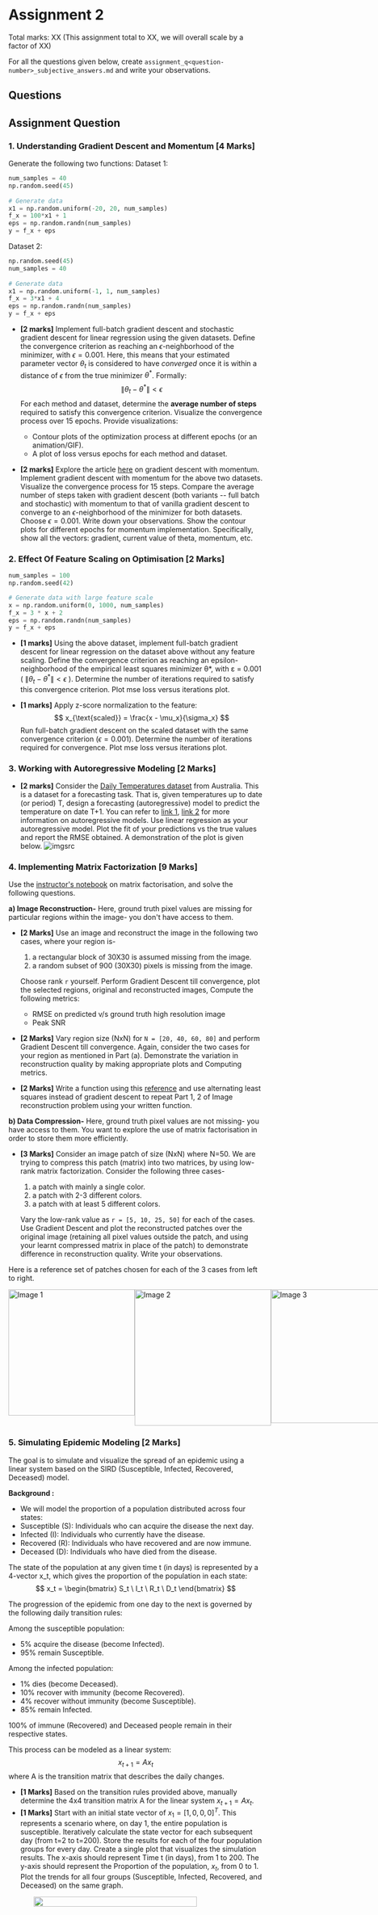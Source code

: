 # Assignment 2

Total marks: XX (This assignment total to XX, we will overall scale by a factor of XX)

For all the questions given below, create `assignment_q<question-number>_subjective_answers.md` and write your observations.

## Questions
## Assignment Question

### 1. Understanding Gradient Descent and Momentum [4 Marks]

Generate the following two functions:
Dataset 1:
```python
num_samples = 40
np.random.seed(45) 
    
# Generate data
x1 = np.random.uniform(-20, 20, num_samples)
f_x = 100*x1 + 1
eps = np.random.randn(num_samples)
y = f_x + eps
```

Dataset 2: 
```python
np.random.seed(45)
num_samples = 40
    
# Generate data
x1 = np.random.uniform(-1, 1, num_samples)
f_x = 3*x1 + 4
eps = np.random.randn(num_samples)
y = f_x + eps
```

-  **[2 marks]** Implement full-batch gradient descent and stochastic gradient descent for linear regression using the given datasets. Define the convergence criterion as reaching an $\epsilon$-neighborhood of the minimizer, with $\epsilon = 0.001$. Here, this means that your estimated parameter vector $\theta_t$ is considered to have *converged* once it is within a distance of $\epsilon$ from the true minimizer $\theta^*$. Formally:  $$\|\theta_t - \theta^*\| < \epsilon$$ For each method and dataset, determine the **average number of steps** required to satisfy this convergence criterion. Visualize the convergence process over 15 epochs. Provide visualizations:
    - Contour plots of the optimization process at different epochs (or an animation/GIF).
    - A plot of loss versus epochs for each method and dataset.


- **[2 marks]** Explore the article [here](https://machinelearningmastery.com/gradient-descent-with-momentum-from-scratch/#:~:text=Momentum%20is%20an%20extension%20to,spots%20of%20the%20search%20space.) on gradient descent with momentum. Implement gradient descent with momentum for the above two datasets. Visualize the convergence process for 15 steps. Compare the average number of steps taken with gradient descent (both variants -- full batch and stochastic) with momentum to that of vanilla gradient descent to converge to an $\epsilon$-neighborhood of the minimizer for both datasets. Choose $\epsilon = 0.001$. Write down your observations. Show the contour plots for different epochs for momentum implementation. Specifically, show all the vectors: gradient, current value of theta, momentum, etc. 


### 2. Effect Of Feature Scaling on Optimisation [2 Marks]

```python
num_samples = 100
np.random.seed(42)

# Generate data with large feature scale
x = np.random.uniform(0, 1000, num_samples)
f_x = 3 * x + 2
eps = np.random.randn(num_samples)
y = f_x + eps
```

- **[1 marks]** Using the above dataset, implement full-batch gradient descent for linear regression on the dataset above without any feature scaling. Define the convergence criterion as reaching an epsilon-neighborhood of the empirical least squares minimizer θ*, with ε = 0.001 ( $\|\theta_t - \theta^*\| < \epsilon$ ). Determine the number of iterations required to satisfy this convergence criterion. Plot mse loss versus iterations plot.

- **[1 marks]** Apply z-score normalization to the feature:  $$ x_{\text{scaled}} = \frac{x - \mu_x}{\sigma_x} $$ Run full-batch gradient descent on the scaled dataset with the same convergence criterion $(\epsilon = 0.001)$. Determine the number of iterations required for convergence. Plot mse loss versus iterations plot.

### 3. Working with Autoregressive Modeling [2 Marks]

- **[2 marks]**  Consider the [Daily Temperatures dataset](https://raw.githubusercontent.com/jbrownlee/Datasets/master/daily-min-temperatures.csv) from Australia. This is a dataset for a forecasting task. That is, given temperatures up to date (or period) T, design a forecasting (autoregressive) model to predict the temperature on date T+1. You can refer to [link 1](https://www.turing.com/kb/guide-to-autoregressive-models), [link 2](https://otexts.com/fpp2/AR.html) for more information on autoregressive models. Use linear regression as your autoregressive model. Plot the fit of your predictions vs the true values and report the RMSE obtained. A demonstration of the plot is given below. ![imgsrc](./Autoregressive_Demo.png)



### 4. Implementing Matrix Factorization [9 Marks]

Use the [instructor's notebook](https://github.com/nipunbatra/ml-teaching/blob/master/notebooks/movie-recommendation-knn-mf.ipynb) on matrix factorisation, and solve the following questions.

**a) Image Reconstruction-** Here, ground truth pixel values are missing for particular regions within the image- you don't have access to them.

- **[2 Marks]** Use an image and reconstruct the image in the following two cases, where your region is-
    1. a rectangular block of 30X30 is assumed missing from the image. 
    2. a random subset of 900 (30X30) pixels is missing from the image. 

    Choose rank `r` yourself. Perform Gradient Descent till convergence, plot the selected regions, original and reconstructed images, Compute the following metrics:
    * RMSE on predicted v/s ground truth high resolution image
    * Peak SNR

- **[2 Marks]** Vary region size (NxN) for ```N = [20, 40, 60, 80]``` and perform Gradient Descent till convergence. Again, consider the two cases for your region as mentioned in Part (a). Demonstrate the variation in reconstruction quality by making appropriate plots and Computing metrics. 
    
- **[2 Marks]** Write a function using this [reference](https://pytorch.org/docs/stable/generated/torch.linalg.lstsq.html) and use alternating least squares instead of gradient descent to repeat Part 1, 2 of Image reconstruction problem using your written function. 

**b) Data Compression-** Here, ground truth pixel values are not missing- you have access to them. You want to explore the use of matrix factorisation in order to store them more efficiently.
- **[3 Marks]** Consider an image patch of size (NxN) where N=50. We are trying to compress this patch (matrix) into two matrices, by using low-rank matrix factorization. Consider the following three cases-
    1. a patch with mainly a single color.
    2. a patch with 2-3 different colors.
    3. a patch with at least 5 different colors.

    Vary the low-rank value as ```r = [5, 10, 25, 50]```  for each of the cases. Use Gradient Descent and plot the reconstructed patches over the original image (retaining all pixel values outside the patch, and using your learnt compressed matrix in place of the patch) to demonstrate difference in reconstruction quality. Write your observations. 

Here is a reference set of patches chosen for each of the 3 cases from left to right. 

<div style="display: flex;">
<img src="sample_images/1colour.jpg" alt="Image 1" width="250"/>
<img src="sample_images/2-3_colours.jpg" alt="Image 2" width="270"/>
<img src="sample_images/multiple_colours.jpg" alt="Image 3" width="265"/>
</div>


### 5. Simulating Epidemic Modeling [2 Marks]

The goal is to simulate and visualize the spread of an epidemic using a linear system based on the SIRD (Susceptible, Infected, Recovered, Deceased) model.

**Background :**
* We will model the proportion of a population distributed across four states:
* Susceptible (S): Individuals who can acquire the disease the next day.
* Infected (I): Individuals who currently have the disease.
* Recovered (R): Individuals who have recovered and are now immune.
* Deceased (D): Individuals who have died from the disease.

The state of the population at any given time t (in days) is represented by a 4-vector x_t, which gives the proportion of the population in each state:
$$ x_t = \begin{bmatrix} S_t \ I_t \ R_t \ D_t \end{bmatrix} $$

The progression of the epidemic from one day to the next is governed by the following daily transition rules:

Among the susceptible population:
- 5% acquire the disease (become Infected).
- 95% remain Susceptible.

Among the infected population:
- 1% dies (become Deceased).
- 10% recover with immunity (become Recovered).
- 4% recover without immunity (become Susceptible).
- 85% remain Infected.

100% of immune (Recovered) and Deceased people remain in their respective states.

This process can be modeled as a linear system:
$$ x_{t+1} = A x_t $$
where A is the transition matrix that describes the daily changes.

- **[1 Marks]** Based on the transition rules provided above, manually determine the 4x4 transition matrix A for the linear system $x_{t+1} = A x_t$.
- **[1 Marks]** Start with an initial state vector of $x_1 = [1,0,0,0]^T$. This represents a scenario where, on day 1, the entire population is susceptible. Iteratively calculate the state vector for each subsequent day (from t=2 to t=200). Store the results for each of the four population groups for every day. Create a single plot that visualizes the simulation results. The x-axis should represent Time t (in days), from 1 to 200. The y-axis should represent the Proportion of the population, $x_t$, from 0 to 1. Plot the trends for all four groups (Susceptible, Infected, Recovered, and Deceased) on the same graph.

<!-- ![imgsrc](sample_images/Epidemic_model.png) -->

<div style="display: flex; justify-content: center; align-items: center;">
    <img src="sample_images/Epidemic_model.png" width="80%"/>
</div>
